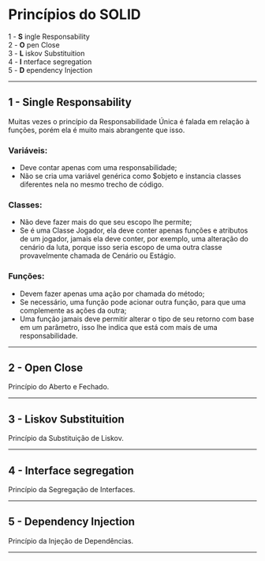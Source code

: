 # Princípios do SOLID

1 - **S** ingle Responsability   
2 - **O** pen Close  
3 - **L** iskov Substituition    
4 - **I** nterface segregation    
5 - **D** ependency Injection    

-------------------------------

## 1 - Single Responsability
Muitas vezes o princípio da Responsabilidade Única é falada em relação à funções, porém ela é muito mais abrangente que isso.
### Variáveis:
- Deve contar apenas com uma responsabilidade;
- Não se cria uma variável genérica como $objeto e instancia classes diferentes nela no mesmo trecho de código.
### Classes:
- Não deve fazer mais do que seu escopo lhe permite;
- Se é uma Classe Jogador, ela deve conter apenas funções e atributos de um jogador, jamais ela deve conter, por exemplo, uma alteração do cenário da luta, porque isso seria escopo de uma outra classe provavelmente chamada de Cenário ou Estágio.
### Funções:
- Devem fazer apenas uma ação por chamada do método;
- Se necessário, uma função pode acionar outra função, para que uma complemente as ações da outra;
- Uma função jamais deve permitir alterar o tipo de seu retorno com base em um parâmetro, isso lhe indica que está com mais de uma responsabilidade.

------------------------------

## 2 - Open Close
Princípio do Aberto e Fechado.

------------------------------

## 3 - Liskov Substituition
Princípio da Substituição de Liskov.

------------------------------

## 4 - Interface segregation
Princípio da Segregação de Interfaces.

------------------------------

## 5 - Dependency Injection
Princípio da Injeção de Dependências.

------------------------------